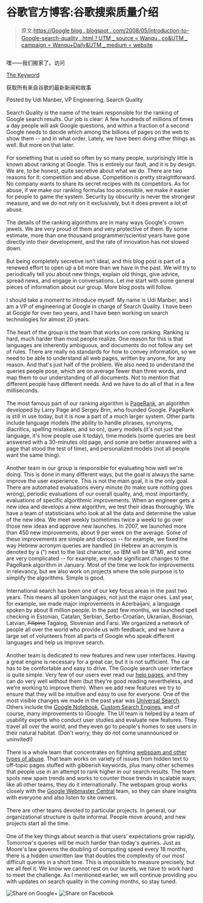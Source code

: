 # 谷歌官方博客:谷歌搜索质量介绍

> 原文:[https://Google blog . blogspot . com/2008/05/introduction-to-Google-search-quality . html？UTM _ source = Wanqu . co&UTM _ campaign = Wanqu+Daily&UTM _ medium = website](https://googleblog.blogspot.com/2008/05/introduction-to-google-search-quality.html?utm_source=wanqu.co&utm_campaign=Wanqu+Daily&utm_medium=website)

<noscript><img alt="" src="../Images/cb8d57598e2001a4f26e7a01f45ea030.png" data-original-src="https://ad.doubleclick.net/ddm/activity/src=2542116;type=gblog;cat=googl0;ord=1?"/></noscript>

嘿——我们搬家了。访问

[The Keyword](https://www.blog.google/)

获取所有来自谷歌的最新新闻和故事

<noscript>Posted by Udi Manber, VP Engineering, Search Quality<br/><br/>Search Quality is the name of the team responsible for the ranking of Google search results. Our job is clear: A few hundreds of millions of times a day people will ask Google questions, and within a fraction of a second Google needs to decide which among the billions of pages on the web to show them -- and in what order. Lately, we have been doing other things as well. But more on that later.<br/><br/>For something that is used so often by so many people, surprisingly little is known about ranking at Google. This is entirely our fault, and it is by design. We are, to be honest, quite secretive about what we do. There are two reasons for it: competition and abuse. Competition is pretty straightforward. No company wants to share its secret recipes with its competitors. As for abuse, if we make our ranking formulas too accessible, we make it easier for people to game the system. Security by obscurity is never the strongest measure, and we do not rely on it exclusively, but it does prevent a lot of abuse.<br/><br/>The details of the ranking algorithms are in many ways Google's crown jewels. We are very proud of them and very protective of them. By some estimate, more than one thousand programmer/scientist years have gone directly into their development, and the rate of innovation has not slowed down.<br/><br/>But being completely secretive isn’t ideal, and this blog post is part of a renewed effort to open up a bit more than we have in the past. We will try to periodically tell you about new things, explain old things, give advice, spread news, and engage in conversations. Let me start with some general pieces of information about our group. More blog posts will follow.<br/><br/>I should take a moment to introduce myself. My name is Udi Manber, and I am a VP of engineering at Google in charge of Search Quality. I have been at Google for over two years, and I have been working on search technologies for almost 20 years.<br/><br/>The heart of the group is the team that works on core ranking. Ranking is hard, much harder than most people realize. One reason for this is that languages are inherently ambiguous, and documents do not follow any set of rules. There are really no standards for how to convey information, so we need to be able to understand all web pages, written by anyone, for any reason. And that's just half of the problem. We also need to understand the queries people pose, which are on average fewer than three words, and map them to our understanding of all documents. Not to mention that different people have different needs. And we have to do all of that in a few milliseconds.<br/><br/>The most famous part of our ranking algorithm is <a href="//www.google.com/technology/" id="b0hb" title="PageRank">PageRank</a>, an algorithm developed by Larry Page and Sergey Brin, who founded Google. PageRank is still in use today, but it is now a part of a much larger system. Other parts include language models (the ability to handle phrases, synonyms, diacritics, spelling mistakes, and so on), query models (it's not just the language, it's how people use it today), time models (some queries are best answered with a 30-minutes old page, and some are better answered with a page that stood the test of time), and personalized models (not all people want the same thing).<br/><br/>Another team in our group is responsible for evaluating how well we're doing. This is done in many different ways, but the goal is always the same: improve the user experience. This is not the main goal, it is the only goal. There are automated evaluations every minute (to make sure nothing goes wrong), periodic evaluations of our overall quality, and, most importantly, evaluations of specific algorithmic improvements. When an engineer gets a new idea and develops a new algorithm, we test their ideas thoroughly. We have a team of statisticians who look at all the data and determine the value of the new idea. We meet weekly (sometimes twice a week) to go over those new ideas and approve new launches. In 2007, we launched more than 450 new improvements, about 9 per week on the average. Some of these improvements are simple and obvious -- for example, we fixed the way Hebrew acronym queries are handled (in Hebrew an acronym is denoted by a (") next to the last character, so IBM will be IB"M), and some are very complicated -- for example, we made significant changes to the PageRank algorithm in January. Most of the time we look for improvements in relevancy, but we also work on projects where the sole purpose is to simplify the algorithms. Simple is good.<br/><br/>International search has been one of our key focus areas in the past two years. This means all spoken languages, not just the major ones. Last year, for example, we made major improvements in Azerbaijani, a language spoken by about 8 million people. In the past few months, we launched spell checking in Estonian, Catalan, Serbian, Serbo-Croatian, Ukranian, Bosnian, Latvian, <strike>Filipino</strike> Tagalog, Slovenian and Farsi. We organized a network of people all over the world who provide us with feedback, and we have a large set of volunteers from all parts of Google who speak different languages and help us improve search.<br/><br/>Another team is dedicated to new features and new user interfaces. Having a great engine is necessary for a great car, but it is not sufficient. The car has to be comfortable and easy to drive. The Google search user interface is quite simple. Very few of our users ever read our <a href="//www.google.com/support/?ctx=web" id="w0:e" title="help pages">help pages</a>, and they can do very well without them (but they're good reading nevertheless, and we're working to improve them). When we add new features we try to ensure that they will be intuitive and easy to use for everyone. One of the most visible changes we made in the past year was <a href="http://googleblog.blogspot.com/2007/05/behind-scenes-with-universal-search.html" id="lsn6" title="Universal Search">Universal Search</a>. Others include the <a href="//www.google.com/notebook" id="chsw" title="Google Notebook">Google Notebook</a>, <a href="//www.google.com/cse" id="brd:" title="Custom Search Engines">Custom Search Engines</a>, and of course, many improvements to iGoogle. The UI team is helped by a team of usability experts who conduct user studies and evaluate new features. They travel all over the world, and they even go to people's homes to see users in their natural habitat. (Don't worry, they do not come unannounced or uninvited!)<br/><br/>There is a whole team that concentrates on fighting <a href="//www.google.com/support/webmasters/bin/answer.py?hl=en&amp;answer=35769#quality" id="e-24" title="webspam and other types of abuse">webspam and other types of abuse</a>. That team works on variety of issues from hidden text to off-topic pages stuffed with gibberish keywords, plus many other schemes that people use in an attempt to rank higher in our search results. The team spots new spam trends and works to counter those trends in scalable ways; like all other teams, they do it internationally. The webspam group works closely with the <a href="//www.google.com/webmasters/" id="gr:b" title="Google Webmaster Central">Google Webmaster Central</a> team, so they can share insights with everyone and also listen to site owners.<br/><br/>There are other teams devoted to particular projects. In general, our organizational structure is quite informal. People move around, and new projects start all the time.<br/><br/>One of the key things about search is that users' expectations grow rapidly. Tomorrow's queries will be much harder than today's queries. Just as Moore's law governs the doubling of computing speed every 18 months, there is a hidden unwritten law that doubles the complexity of our most difficult queries in a short time. This is impossible to measure precisely, but we all feel it. We know we cannot rest on our laurels, we have to work hard to meet the challenge. As I mentioned earlier, we will continue providing you with updates on search quality in the coming months, so stay tuned.  <meta content="https://plus.google.com/116899029375914044550" itemprop="url"/> </noscript>

![Share on Google+](../Images/375c175aa543ca04209be521437048cc.png)  ![Share on Facebook](../Images/198855dabb1571e498f6125318f3dc8f.png)